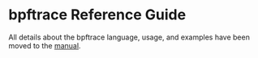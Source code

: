 # bpftrace Reference Guide

All details about the bpftrace language, usage, and examples have been moved
to the [manual](../man/adoc/bpftrace.adoc).